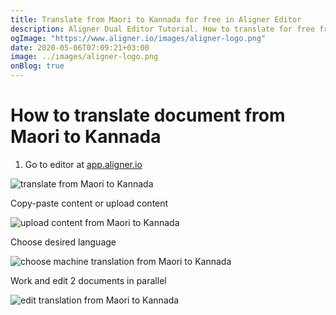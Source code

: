 ```yaml
---
title: Translate from Maori to Kannada for free in Aligner Editor
description: Aligner Dual Editor Tutorial. How to translate for free from Maori to Kannada. Aligner is multilingual document management platform. 
ogImage: "https://www.aligner.io/images/aligner-logo.png"
date: 2020-05-06T07:09:21+03:00
image: ../images/aligner-logo.png
onBlog: true
---
```


# How to translate document from Maori to Kannada

1. Go to editor at [app.aligner.io](https://app.aligner.io "Aligner App web page")

![translate from Maori to Kannada](../aligner-blank-editor.png "translate from Maori to Kannada")

Copy-paste content or upload content

![upload content from Maori to Kannada](../aligner-uploaded-document.png "upload content from Maori to Kannada")

Choose desired language

![choose machine translation from Maori to Kannada](../aligner-language-dropdown.png "choose machine translation from Maori to Kannada")

Work and edit 2 documents in parallel

![edit translation from Maori to Kannada](../aligner-double-sitded-editor.png "edit translation from Maori to Kannada")

